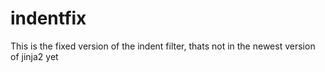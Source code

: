 # indentfix

This is the fixed version of the indent filter, thats not in the newest version of jinja2 yet
